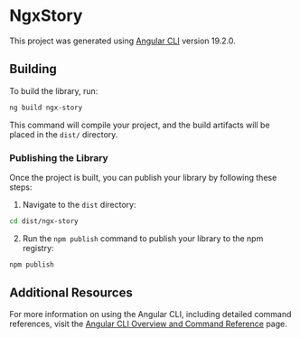 # NgxStory

This project was generated using [Angular CLI](https://github.com/angular/angular-cli) version 19.2.0.

## Building

To build the library, run:

```bash
ng build ngx-story
```

This command will compile your project, and the build artifacts will be placed in the `dist/` directory.

### Publishing the Library

Once the project is built, you can publish your library by following these steps:

1. Navigate to the `dist` directory:

```bash
cd dist/ngx-story
```

2. Run the `npm publish` command to publish your library to the npm registry:

```bash
npm publish
```

## Additional Resources

For more information on using the Angular CLI, including detailed command references, visit the [Angular CLI Overview and Command Reference](https://angular.dev/tools/cli) page.
